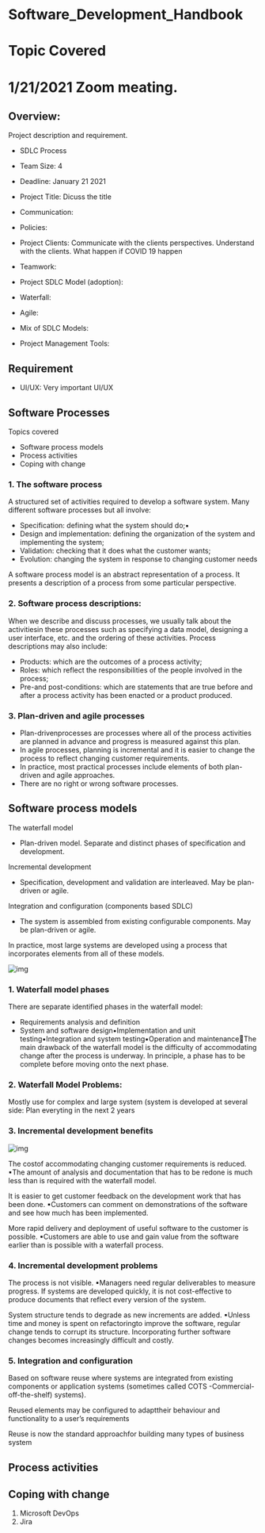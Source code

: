 # Software_Development_Handbook

# Topic Covered

# 1/21/2021 Zoom meating.

## Overview:

Project description and requirement. 
- SDLC Process

- Team Size: 4

- Deadline: January 21 2021

- Project Title: Dicuss the title

- Communication:
 - Policies: 
 - Project Clients: Communicate with the clients perspectives. Understand with the clients. What happen if COVID 19 happen
 - Teamwork: 

- Project SDLC Model (adoption): 
 - Waterfall:
 - Agile:
 - Mix of SDLC Models:

- Project Management Tools: 

## Requirement
 - UI/UX:
    Very important UI/UX

## Software Processes
Topics covered
- Software process models 
- Process activities
- Coping with change

### 1. The software process
A structured set of activities required to develop a software system.  Many different software processes but all involve:
 - Specification: defining what the system should do;▪
 - Design and implementation: defining the organization of the system and implementing the system;
 - Validation: checking that it does what the customer wants;
 - Evolution: changing the system in response to changing customer needs

A software process model is an abstract representation of a process. It presents a description of a process from some particular perspective.

### 2. Software process descriptions:
When we describe and discuss processes, we usually talk about the activitiesin these processes such as specifying a data model, designing a user interface, etc. and the ordering of these activities.
Process descriptions may also include:
 - Products: which are the outcomes of a process activity;
 - Roles: which reflect the responsibilities of the people involved in the process;
 - Pre-and post-conditions: which are statements that are true before and after a process activity has been enacted or a product produced. 

### 3. Plan-driven and agile processes
- Plan-drivenprocesses are processes where all of the process activities are planned in advance and progress is measured against this plan. 
- In agile processes, planning is incremental and it is easier to change the process to reflect changing customer requirements. 
- In practice, most practical processes include elements of both plan-driven and agile approaches. 
- There are no right or wrong software processes.

## Software process models
The waterfall model
 - Plan-driven model. Separate and distinct phases of specification and development.

Incremental development
 - Specification, development and validation are interleaved. May be plan-driven or agile.
 
Integration and configuration (components based SDLC)
 - The system is assembled from existing configurable components. May be plan-driven or agile.

In practice, most large systems are developed using a process that incorporates elements from all of these models.

![img](https://github.com/jackyhuynh/Software_Development_Handbook/blob/main/images/water_Fall.PNG)

### 1. Waterfall model phases

There are separate identified phases in the waterfall model:
- Requirements analysis and definition
- System and software design▪Implementation and unit testing▪Integration and system testing▪Operation and maintenanceThe main drawback of the waterfall model is the difficulty of accommodating change after the process is underway. In principle, a phase has to be complete before moving onto the next phase.

### 2. Waterfall Model Problems:

Mostly use for complex and large system (system is developed at several side: Plan everyting in the next 2 years 

### 3. Incremental development benefits

![img](https://github.com/jackyhuynh/Software_Development_Handbook/blob/main/images/Incremetal%20Development.PNG)

The costof accommodating changing customer requirements is reduced. ▪The amount of analysis and documentation that has to be redone is much less than is required with the waterfall model.

It is easier to get customer feedback on the development work that has been done. ▪Customers can comment on demonstrations of the software and see how much has been implemented. 

More rapid delivery and deployment of useful software to the customer is possible. ▪Customers are able to use and gain value from the software earlier than is possible with a waterfall process.

### 4. Incremental development problems

The process is not visible. ▪Managers need regular deliverables to measure progress. If systems are developed quickly, it is not cost-effective to produce documents that reflect every version of the system. 

System structure tends to degrade as new increments are added. ▪Unless time and money is spent on refactoringto improve the software, regular change tends to corrupt its structure. Incorporating further software changes becomes increasingly difficult and costly.

### 5. Integration and configuration

Based on software reuse where systems are integrated from existing components or application systems (sometimes called COTS -Commercial-off-the-shelf) systems).

Reused elements may be configured to adapttheir behaviour and functionality to a user’s requirements

Reuse is now the standard approachfor building many types of business system

## Process activities


## Coping with change

1. Microsoft DevOps
2. Jira